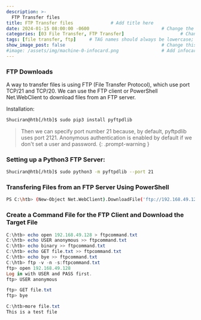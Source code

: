 ```yaml
---
description: >-
  FTP Transfer files
title: FTP Transfer files              # Add title here
date: 2024-01-15 08:00:00 -0600                           # Change the date to match completion date
categories: [03 File Transfer, FTP Transfer]                     # Change Templates to Writeup
tags: [file transfer, ftp]     # TAG names should always be lowercase; replace template with writeup, and add relevant tags
show_image_post: false                                    # Change this to true
#image: /assets/img/machine-0-infocard.png                # Add infocard image here for post preview image
---
```


### FTP Downloads
A way to transfer files is using FTP (File Transfer Protocol), which use port TCP/21 and TCP/20. We can use the FTP client or PowerShell Net.WebClient to download files from an FTP server.

Installation:
```bash
Shuciran@htb[/htb]$ sudo pip3 install pyftpdlib
```

> Then we can specify port number 21 because, by default, pyftpdlib uses port 2121. Anonymous authentication is enabled by default if we don't set a user and password.
{: .prompt-warning }

### Setting up a Python3 FTP Server:
```bash
Shuciran@htb[/htb]$ sudo python3 -m pyftpdlib --port 21
```

### Transfering Files from an FTP Server Using PowerShell
```bash
PS C:\htb> (New-Object Net.WebClient).DownloadFile('ftp://192.168.49.128/file.txt', 'C:\Users\Public\ftp-file.txt')
```

### Create a Command File for the FTP Client and Download the Target File
```powershell
C:\htb> echo open 192.168.49.128 > ftpcommand.txt
C:\htb> echo USER anonymous >> ftpcommand.txt
C:\htb> echo binary >> ftpcommand.txt
C:\htb> echo GET file.txt >> ftpcommand.txt
C:\htb> echo bye >> ftpcommand.txt
C:\htb> ftp -v -n -s:ftpcommand.txt
ftp> open 192.168.49.128
Log in with USER and PASS first.
ftp> USER anonymous

ftp> GET file.txt
ftp> bye

C:\htb>more file.txt
This is a test file
```